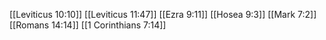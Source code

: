 [[Leviticus 10:10]]
[[Leviticus 11:47]]
[[Ezra 9:11]]
[[Hosea 9:3]]
[[Mark 7:2]]
[[Romans 14:14]]
[[1 Corinthians 7:14]]
